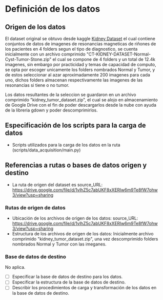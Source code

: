 # Definición de los datos

## Origen de los datos


El dataset original se obtuvo desde kaggle [Kidney Dataset](https://www.kaggle.com/datasets/nazmul0087/ct-kidney-dataset-normal-cyst-tumor-and-stone) el cual contiene conjuntos de datos de imagenes de resonancias magneticas de riñones de los pacientes en 4 folders segun el tipo de diagnostico, se cuenta inicialmente con un archivo comprimido "CT-KIDNEY-DATASET-Normal-Cyst-Tumor-Stone.zip" el cual se compone de 4 folders y un total de 12.4k imagenes, sin embargo por practicidad y temas de capacidad de computo, se opta por escoger unicamente los folders nombrados Normal y Tumor, y de estos seleccionar al azar aproximadamente 200 imagenes para cada uno, dichos folders almacenan respectivamente las imagenes de las resonancias si tiene o no tumor.

Los datos resultantes de la seleccion se guardaron en un archivo comprimido "kidney_tumor_dataset.zip", el cual se alojo en almacenamiento de Google Drive con el fin de poder descargarlos desde la nube con ayuda de la libreria gdown y poder descomprimirlos.


## Especificación de los scripts para la carga de datos

- Scripts utilizados para la carga de los datos en la ruta (scripts/data_acquisition/main.py)

## Referencias a rutas o bases de datos origen y destino

- La ruta de origen del dataset es source_URL: https://drive.google.com/file/d/1vlhZ5c7abUKF8xXERIw6m9Te8fW7ohw3/view?usp=sharing

### Rutas de origen de datos

- Ubicación de los archivos de origen de los datos: source_URL: https://drive.google.com/file/d/1vlhZ5c7abUKF8xXERIw6m9Te8fW7ohw3/view?usp=sharing
- Estructura de los archivos de origen de los datos: Inicialmente archivo comprimido "kidney_tumor_dataset.zip", una vez descomprimido folders nombrados Normal y Tumor con las imeganes.

### Base de datos de destino

No aplica.

- [ ] Especificar la base de datos de destino para los datos.
- [ ] Especificar la estructura de la base de datos de destino.
- [ ] Describir los procedimientos de carga y transformación de los datos en la base de datos de destino.
